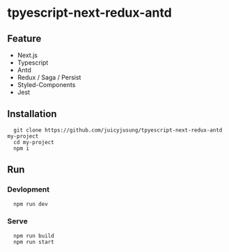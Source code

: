 # tpyescript-next-redux-antd
## Feature
- Next.js
- Typescript
- Antd
- Redux / Saga / Persist
- Styled-Components
- Jest

## Installation
```
  git clone https://github.com/juicyjusung/tpyescript-next-redux-antd my-project
  cd my-project
  npm i  
```

## Run
### Devlopment
```
  npm run dev
```
### Serve
```
  npm run build
  npm run start
```
